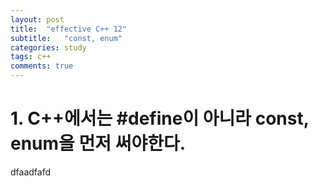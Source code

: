 ```yaml
---
layout: post
title:  "effective C++ 12"
subtitle:   "const, enum"
categories: study
tags: c++
comments: true
---
```



# 1. C++에서는 #define이 아니라 const, enum을 먼저 써야한다.
dfaadfafd
